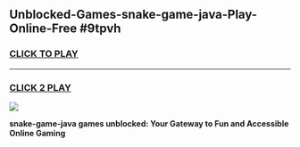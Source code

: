 
## Unblocked-Games-snake-game-java-Play-Online-Free #9tpvh
<h3>
<a href="https://us.freeplayer.one?title=snake-game-java&ref=10M">CLICK TO PLAY</a></h3>
<hr>

<h3>
<a href="https://us.freeplayer.one?title=snake-game-java&ref=10M">CLICK 2 PLAY</a>
  
</h3>

<a href="https://us.freeplayer.one?title=snake-game-java&ref=10M"><img src="https://clearcache.store/games.png"></a>


**snake-game-java games unblocked: Your Gateway to Fun and Accessible Online Gaming**
